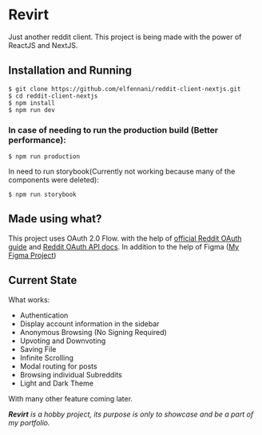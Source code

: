 # Revirt

Just another reddit client. This project is being made with the power of ReactJS and NextJS.

## Installation and Running

```console
$ git clone https://github.com/elfennani/reddit-client-nextjs.git
$ cd reddit-client-nextjs
$ npm install
$ npm run dev
```

### In case of needing to run the production build (Better performance):
```console
$ npm run production
```

In need to run storybook(Currently not working because many of the components were deleted):

```console
$ npm run storybook
```

## Made using what?

This project uses OAuth 2.0 Flow. with the help of [official Reddit OAuth guide](https://github.com/reddit-archive/reddit/wiki/OAuth2) and
[Reddit OAuth API docs](https://www.reddit.com/dev/api/oauth). In addition to the help of Figma ([My Figma Project](https://www.figma.com/file/FJF4kqQaKnRVm6ZNV1lGa2/Reddit-Redesign?node-id=0%3A1))

## Current State

What works:

-   Authentication
-   Display account information in the sidebar
-   Anonymous Browsing (No Signing Required)
-   Upvoting and Downvoting
-   Saving File
-   Infinite Scrolling
-   Modal routing for posts
-   Browsing individual Subreddits
-   Light and Dark Theme

With many other feature coming later.

***Revirt** is a hobby project, its purpose is only to showcase and be a part of my portfolio.*
